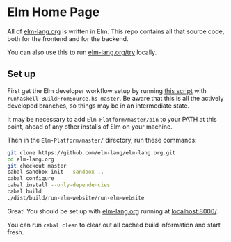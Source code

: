 # Elm Home Page

All of [elm-lang.org](http://elm-lang.org) is written in Elm. This repo
contains all that source code, both for the frontend and for the backend.

You can also use this to run [elm-lang.org/try](http://elm-lang.org/try)
locally.

## Set up

First get the Elm developer workflow setup by running [this script][bfs] with `runhaskell BuildFromSource.hs master`. Be aware that this is all the actively developed branches, so things may be in an intermediate state.

[bfs]: https://github.com/elm-lang/elm-platform/blob/master/installers/BuildFromSource.hs

It may be necessary to add `Elm-Platform/master/bin` to your PATH at this point, ahead of any other installs of Elm on your machine.

Then in the `Elm-Platform/master/` directory, run these commands:

```bash
git clone https://github.com/elm-lang/elm-lang.org.git
cd elm-lang.org
git checkout master
cabal sandbox init --sandbox ..
cabal configure
cabal install --only-dependencies
cabal build
./dist/build/run-elm-website/run-elm-website
```

Great! You should be set up with [elm-lang.org](http://elm-lang.org/) running at
[localhost:8000/](http://localhost:8000/).

You can run `cabal clean` to clear out all cached build information and start fresh.
